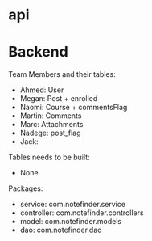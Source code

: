 # api
Backend
=======
Team Members and their tables:
- Ahmed: User
- Megan: Post + enrolled
- Naomi: Course + commentsFlag
- Martin: Comments
- Marc: Attachments
- Nadege: post_flag
- Jack:

Tables needs to be built:
- None.                       

Packages:
- service: com.notefinder.service
- controller: com.notefinder.controllers
- model: com.notefinder.models
- dao: com.notefinder.dao